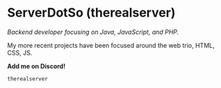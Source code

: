 # ServerDotSo (therealserver)
*Backend developer focusing on Java, JavaScript, and PHP.*

My more recent projects have been focused around the web trio, HTML, CSS, JS.

**Add me on Discord!**
```
therealserver
```
